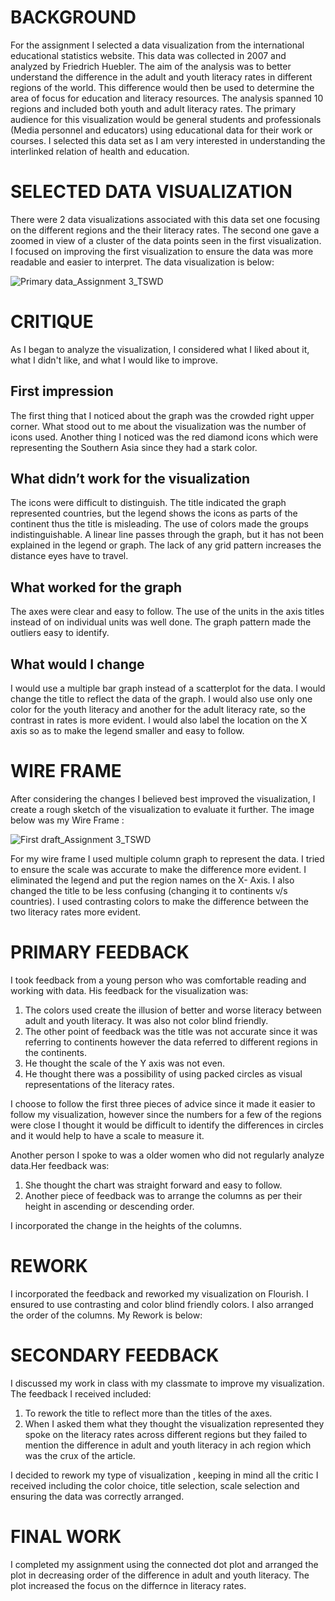 
# BACKGROUND #

For the assignment I selected a data visualization from the international educational statistics website. This data was collected in 2007 and analyzed by Friedrich Huebler. The aim of the analysis was to better understand the difference in the adult and youth literacy rates in different regions of the world. This difference would then be used to determine the area of focus for education and literacy resources. The analysis spanned 10 regions and included both youth  and adult literacy rates. The primary audience for this visualization would be general students and professionals (Media personnel and educators) using educational data for their work or courses. I selected this data set as I am very interested in understanding the interlinked relation of health and education. 

# SELECTED DATA VISUALIZATION #

There were 2 data visualizations associated with this data set one focusing on the different regions and the their literacy rates. The second one gave a zoomed in view of a cluster of the data points seen in the first visualization. I focused on improving the first visualization to ensure the data was more readable and easier to interpret.
The data visualization is below:

![Primary data_Assignment 3_TSWD](https://user-images.githubusercontent.com/98298048/152876665-7408d033-97a8-49f6-aa4c-0a2b7bf9d9f4.jpg)

# CRITIQUE #
As I began to analyze the visualization, I considered what I liked about it, what I didn't like, and what I would like to improve.
## First impression ##
The first thing that I noticed about the graph was the crowded right upper corner. What stood out to me about the visualization was the number of icons used. Another thing I noticed was the red diamond icons which were representing the Southern Asia since they had a stark color.
## What didn’t work for the visualization ## 
The icons were difficult to distinguish. The title indicated the graph represented countries, but the legend shows the icons as parts of the continent thus the title is misleading. The use of colors made the groups indistinguishable.  A linear line passes through the graph, but it has not been explained in the legend or graph. The lack of any grid pattern increases the distance eyes have to travel.
 ## What worked for the graph ##
 The axes were clear and easy to follow. The use of the units in the axis titles instead of on individual units was well done. The graph pattern made the outliers easy to identify.
## What would I change ##
I would use a multiple bar graph instead of a scatterplot for the data. I would change the title to reflect the data of the graph. I would also use only one color for the youth literacy and another for the adult literacy rate, so the contrast  in rates is more evident. I would also label the location on the X axis so as to make the legend smaller and easy to follow. 

# WIRE FRAME #
After considering the changes I believed best improved the visualization, I create a rough sketch of the visualization to evaluate it further.
 The image below was my Wire Frame :
 
 ![First draft_Assignment 3_TSWD](https://user-images.githubusercontent.com/98298048/152876498-1482a6bf-2210-434a-a268-fc057b1902ae.jpg)

 
For my wire frame I used multiple column graph to represent the data. I tried to ensure the scale was accurate to make the difference more evident. I eliminated the legend and put the region names on the X- Axis. I also changed the title to be less confusing (changing it to continents v/s countries). I used contrasting colors to make the difference between the two literacy rates more evident.

# PRIMARY FEEDBACK #
I took feedback from a young person who was comfortable reading and working with data. His feedback for the visualization was: 
1) The colors used create the illusion of better and worse literacy between adult and youth literacy. It was also not color blind friendly.
2) The other point of feedback was the title was not accurate since it was referring to continents however the data referred to different regions in the continents.
3) He thought the scale of the Y axis was not even.
4) He thought there was a possibility of using packed circles as visual representations of the literacy rates. 

I choose to follow the first three pieces of advice since it made it easier to follow my visualization, however since the numbers for a few of the regions were close I thought it would be difficult to identify the differences in circles and it would help to have a scale to measure it.

Another person I spoke to was a older women who did not regularly analyze data.Her feedback was:
1) She thought the chart was straight forward and easy to follow.
2) Another piece of feedback was to arrange the columns as per their height in ascending or descending order.

I incorporated the change in the heights of the columns.

# REWORK #

I incorporated the feedback and reworked my visualization on Flourish. I ensured to use contrasting and color blind friendly colors. I also arranged the order of the columns.
My Rework is below:

<div class="flourish-embed flourish-chart" data-src="visualisation/8622079"><script src="https://public.flourish.studio/resources/embed.js"></script></div>

# SECONDARY FEEDBACK #
 
I discussed my work in class with my classmate to improve my visualization.
The feedback I received included: 
1) To rework the title to reflect more than the titles of the axes.
2) When I asked them what they thought the visualization represented they spoke on the literacy rates across different regions but they failed to mention the difference in adult and youth literacy in ach region which was the crux of the article.

I decided to rework my type of visualization , keeping in mind all the critic I received including the color choice, title selection, scale selection and ensuring the data was correctly arranged.

# FINAL WORK #
I completed my assignment using the connected dot plot and arranged the plot in decreasing order of the difference in adult and youth literacy. 
The plot increased the focus on the differnce in literacy rates.

<div class="flourish-embed flourish-scatter" data-src="visualisation/8635910"><script src="https://public.flourish.studio/resources/embed.js"></script></div>
